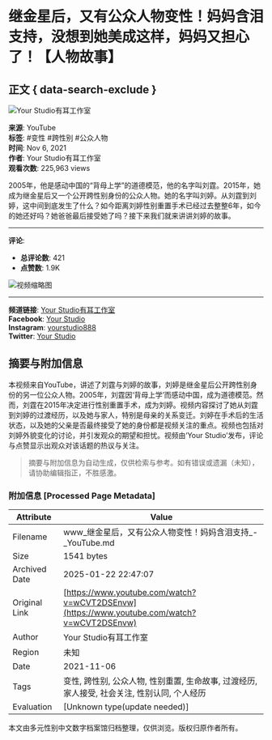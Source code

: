 # 继金星后，又有公众人物变性！妈妈含泪支持，没想到她美成这样，妈妈又担心了！【人物故事】

## 正文 { data-search-exclude }


![Your Studio有耳工作室](https://i.ytimg.com/an/FhktojBok7f7CD4ykaRKTA/featured_channel.jpg?v=5da4bb0d)

**来源**: YouTube  
**标签**: #变性 #跨性别 #公众人物  
**时间**: Nov 6, 2021  
**作者**: Your Studio有耳工作室  
**观看次数**: 225,963 views

2005年，他是感动中国的“背母上学”的道德模范，他的名字叫刘霆。2015年，她成为继金星后又一个公开跨性别身份的公众人物。她的名字叫刘婷。从刘霆到刘婷，这中间到底发生了什么？如今距离刘婷性别重置手术已经过去整整6年，如今的她还好吗？她爸爸最后接受她了吗？接下来我们就来讲讲刘婷的故事。

---

**评论**: 
- **总评论数**: 421
- **点赞数**: 1.9K

![视频缩略图](https://i.ytimg.com/vi/BJIPTg23p9w/hqdefault.jpg?sqp=-oaymwEmCKgBEF5IWvKriqkDGQgBFQAAiEIYAdgBAeIBCggYEAIYBjgBQAE=&rs=AOn4CLAI1DCNx_0tCsyLXwc6UB9ippP5vg)

---

**频道链接**: [Your Studio有耳工作室](https://www.youtube.com/channel/UCFhktojBok7f7CD4ykaRKTA/videos)  
**Facebook**: [Your Studio](https://www.facebook.com/%E6%9C%89%E8%80%B3%E5%B7%A5%E4%BD%9C%E5%AE%A4-Your-Studio-114596669963767/?modal=admin_todo_tour)  
**Instagram**: [yourstudio888](https://www.instagram.com/lilyyoustudio/)  
**Twitter**: [Your Studio](https://twitter.com/YourStudio2)
<!-- tcd_original_link https://www.youtube.com/watch?v=wCVT2DSEnvw -->


## 摘要与附加信息

<!-- tcd_abstract -->
本视频来自YouTube，讲述了刘霆与刘婷的故事，刘婷是继金星后公开跨性别身份的另一位公众人物。2005年，刘霆因‘背母上学’而感动中国，成为道德模范。然而，刘霆在2015年决定进行性别重置手术，成为刘婷。视频内容探讨了她从刘霆到刘婷的过渡经历，以及她与家人，特别是母亲的关系变迁。刘婷在手术后的生活状态，以及她的父亲是否最终接受了她的身份都是视频关注的重点。视频也包括对刘婷外貌变化的讨论，并引发观众的期望和担忧。视频由‘Your Studio’发布，评论与点赞显示出观众对该话题的热议与关注。
<!-- tcd_abstract_end -->

> 摘要与附加信息为自动生成，仅供检索与参考。如有错误或遗漏（未知），请协助编辑指正，不胜感激。

### 附加信息 [Processed Page Metadata]

| Attribute       | Value                                  |
|-----------------|----------------------------------------|
| Filename        | www_继金星后，又有公众人物变性！妈妈含泪支持_-_YouTube.md                             |
| Size            | 1541 bytes                           |
| Archived Date   | 2025-01-22 22:47:07                             |
| Original Link   | [https://www.youtube.com/watch?v=wCVT2DSEnvw](https://www.youtube.com/watch?v=wCVT2DSEnvw)                       |
| Author          | Your Studio有耳工作室                               |
| Region          | 未知                               |
| Date            | 2021-11-06                                 |
| Tags            | 变性, 跨性别, 公众人物, 性别重置, 生命故事, 过渡经历, 家人接受, 社会关注, 性别认同, 个人经历                                 |
| Evaluation            | [Unknown type(update needed)]                                 |
<!-- tcd_table_end -->

本文由多元性别中文数字档案馆归档整理，仅供浏览。版权归原作者所有。
